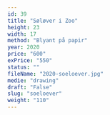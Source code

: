 ```yaml
---
id: 39
title: "Søløver i Zoo"
height: 23
width: 17
method: "Blyant på papir"
year: 2020
price: "600"
exPrice: "550"
status: ""
fileName: "2020-soeloever.jpg"
medie: "drawing"
draft: "False"
slug: "soeloever"
weight: "110"
---
```

